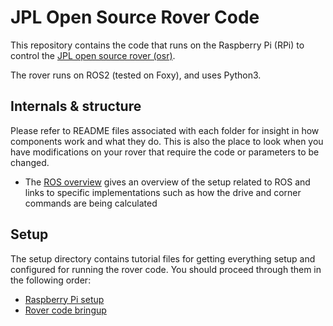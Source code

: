 # JPL Open Source Rover Code

This repository contains the code that runs on the Raspberry Pi (RPi) to control the 
[JPL open source rover (osr)](https://github.com/nasa-jpl/open-source-rover).

The rover runs on ROS2 (tested on Foxy), and uses Python3.

## Internals & structure

Please refer to README files associated with each folder for insight in how components work and what they do. 
This is also the place to look when you have modifications on your rover that require the code or parameters to be
changed.

* The [ROS overview](ROS/README.md) gives an overview of the setup related to ROS and links to specific implementations
such as how the drive and corner commands are being calculated

## Setup

The setup directory contains tutorial files for getting everything setup and configured for running the rover code. You should proceed through them in the following order:

* [Raspberry Pi setup](setup/rpi.md)
* [Rover code bringup](setup/rover_bringup.md)
